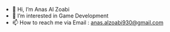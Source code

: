 - 👋 Hi, I’m Anas Al Zoabi
- 👀 I’m interested in Game Development
- 📫 How to reach me via Email : anas.alzoabi930@gmail.com
<!---
Anasalzoabi/Anasalzoabi is a ✨ special ✨ repository because its `README.md` (this file) appears on your GitHub profile.
You can click the Preview link to take a look at your changes.
--->
